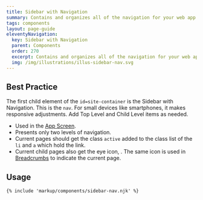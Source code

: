 ```yaml
---
title: Sidebar with Navigation
summary: Contains and organizes all of the navigation for your web app.
tags: components
layout: page-guide
eleventyNavigation:
  key: Sidebar with Navigation
  parent: Components
  order: 270
  excerpt: Contains and organizes all of the navigation for your web app.
  img: /img/illustrations/illus-sidebar-nav.svg
---
```


## Best Practice

The first child element of the `id=site-container` is the Sidebar with Navigation. This is the `nav`. For small devices like smartphones, it makes responsive adjustments. Add Top Level and Child Level items as needed.

- Used in the [App Screen](/components/app-screen/).
- Presents only two levels of navigation.
- Current pages should get the class `active` added to the class list of the `li` and `a` which hold the link.
- Current child pages also get the eye icon, <span class="fas fa-eye" aria-hidden="true"></span>. The same icon is used in [Breadcrumbs](/components/breadcrumbs) to indicate the current page.

## Usage

``` html
{% include 'markup/components/sidebar-nav.njk' %}
```
